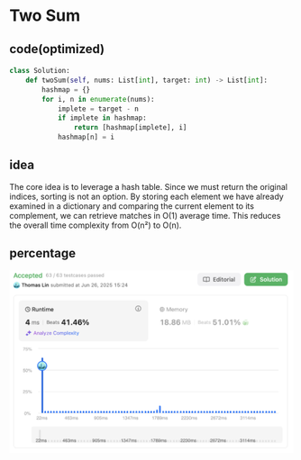 # Two Sum
## code(optimized)
```python
class Solution:
    def twoSum(self, nums: List[int], target: int) -> List[int]:
        hashmap = {}
        for i, n in enumerate(nums):
            implete = target - n
            if implete in hashmap:
                return [hashmap[implete], i]
            hashmap[n] = i
```
## idea
The core idea is to leverage a hash table. Since we must return the original indices, sorting is not an option. By storing each element we have already examined in a dictionary and comparing the current element to its complement, we can retrieve matches in O(1) average time. This reduces the overall time complexity from O(n²) to O(n).
## percentage
![](assetPic/twoSum.png)